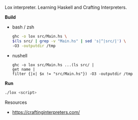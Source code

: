 Lox interpreter.
Learning Haskell and Crafting Interpreters.

**Build**

- bash / zsh
  ```bash
  ghc -o lox src/Main.hs \ 
  $(ls src/ | grep -v "Main.hs" | sed 's|^|src/|') \
  -O3 -outputdir /tmp
  ```

- nushell
  ```nushell
  ghc -o lox src/Main.hs ...(ls src/ |
  get name |
  filter {|x| $x != "src/Main.hs"}) -O3 -outputdir /tmp
  ```

**Run**
```sh
./lox <script>
```

Resources
- https://craftinginterpreters.com/
